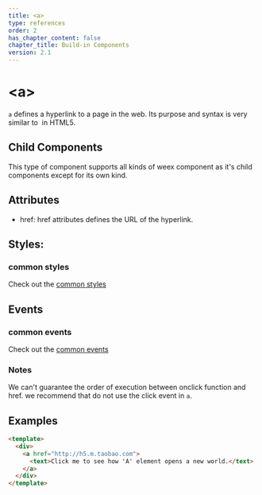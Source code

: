 ```yaml
---
title: <a>
type: references
order: 2
has_chapter_content: false
chapter_title: Build-in Components
version: 2.1
---
```


# &lt;a&gt;

`a` defines a hyperlink to a page in the web. Its purpose and syntax is very similar to [<a>](https://developer.mozilla.org/en-US/docs/Web/HTML/Element/a) in HTML5.

## Child Components

This type of component supports all kinds of weex component as it's child components except for its own kind.

## Attributes

* href: href attributes defines the URL of the hyperlink.

## Styles:

### common styles

Check out the [common styles](../common-style.html)

## Events

### common events

Check out the [common events](../common-event.html)

### Notes

We can't guarantee the order of execution between onclick function and href. we recommend that do not use the click event in `a`.

## Examples

```html
<template>
  <div>
    <a href="http://h5.m.taobao.com">
      <text>Click me to see how 'A' element opens a new world.</text>
    </a>
  </div>
</template>
```

